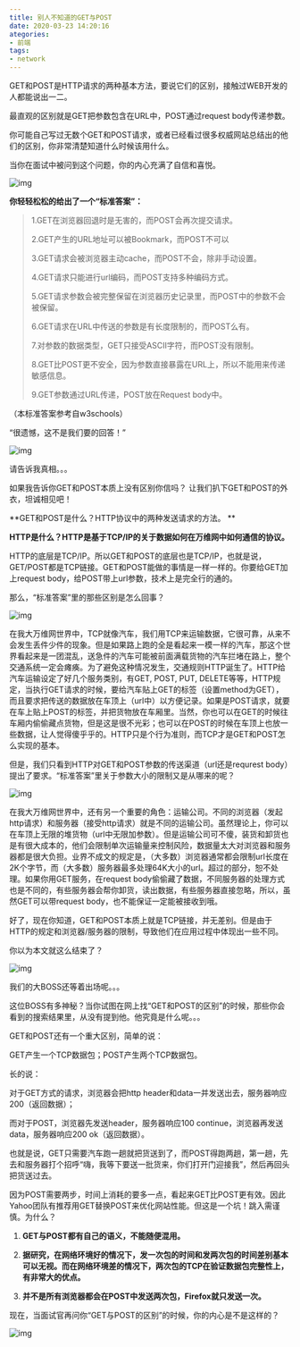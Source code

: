 ```yaml
---
title: 别人不知道的GET与POST
date: 2020-03-23 14:20:16
ategories:
- 前端
tags:
- network
---
```


GET和POST是HTTP请求的两种基本方法，要说它们的区别，接触过WEB开发的人都能说出一二。

最直观的区别就是GET把参数包含在URL中，POST通过request body传递参数。

你可能自己写过无数个GET和POST请求，或者已经看过很多权威网站总结出的他们的区别，你非常清楚知道什么时候该用什么。

当你在面试中被问到这个问题，你的内心充满了自信和喜悦。

![img](https://mmbiz.qpic.cn/mmbiz_png/LGh7bn8KbYBnnj5WQcYwarSGpvM4v4oZH4QnLMlGPlcUZhvvVdx3vw0pcGU28001u1C7AHObqMhnELdkWibib3KA/640?wx_fmt=png&tp=webp&wxfrom=5&wx_lazy=1&wx_co=1)

**你轻轻松松的给出了一个“标准答案”：**

> 1.GET在浏览器回退时是无害的，而POST会再次提交请求。
>
> 2.GET产生的URL地址可以被Bookmark，而POST不可以
>
> 3.GET请求会被浏览器主动cache，而POST不会，除非手动设置。
>
> 4.GET请求只能进行url编码，而POST支持多种编码方式。
>
> 5.GET请求参数会被完整保留在浏览器历史记录里，而POST中的参数不会被保留。
>
> 6.GET请求在URL中传送的参数是有长度限制的，而POST么有。
>
> 7.对参数的数据类型，GET只接受ASCII字符，而POST没有限制。
>
> 8.GET比POST更不安全，因为参数直接暴露在URL上，所以不能用来传递敏感信息。
>
> 9.GET参数通过URL传递，POST放在Request body中。



（本标准答案参考自w3schools）

“很遗憾，这不是我们要的回答！”

![img](https://mmbiz.qpic.cn/mmbiz_png/LGh7bn8KbYBnnj5WQcYwarSGpvM4v4oZib3NibVsO7SLGW5sLMBIkVic64gU7UO5dBjog9S0iaXarERYdrrm278Ruw/640?wx_fmt=png&tp=webp&wxfrom=5&wx_lazy=1&wx_co=1)

请告诉我真相。。。

如果我告诉你GET和POST本质上没有区别你信吗？ 
让我们扒下GET和POST的外衣，坦诚相见吧！

**GET和POST是什么？HTTP协议中的两种发送请求的方法。
**

**HTTP是什么？HTTP是基于TCP/IP的关于数据如何在万维网中如何通信的协议。**

HTTP的底层是TCP/IP。所以GET和POST的底层也是TCP/IP，也就是说，GET/POST都是TCP链接。GET和POST能做的事情是一样一样的。你要给GET加上request body，给POST带上url参数，技术上是完全行的通的。 

那么，“标准答案”里的那些区别是怎么回事？

![img](https://mmbiz.qpic.cn/mmbiz_png/LGh7bn8KbYBnnj5WQcYwarSGpvM4v4oZAqE6gCs3kLbT9SqibMjzGJYclSW8mDA3ibWGv9ylEnicrdKAx6pYYl6Pw/640?wx_fmt=png&tp=webp&wxfrom=5&wx_lazy=1&wx_co=1)

在我大万维网世界中，TCP就像汽车，我们用TCP来运输数据，它很可靠，从来不会发生丢件少件的现象。但是如果路上跑的全是看起来一模一样的汽车，那这个世界看起来是一团混乱，送急件的汽车可能被前面满载货物的汽车拦堵在路上，整个交通系统一定会瘫痪。为了避免这种情况发生，交通规则HTTP诞生了。HTTP给汽车运输设定了好几个服务类别，有GET, POST, PUT, DELETE等等，HTTP规定，当执行GET请求的时候，要给汽车贴上GET的标签（设置method为GET），而且要求把传送的数据放在车顶上（url中）以方便记录。如果是POST请求，就要在车上贴上POST的标签，并把货物放在车厢里。当然，你也可以在GET的时候往车厢内偷偷藏点货物，但是这是很不光彩；也可以在POST的时候在车顶上也放一些数据，让人觉得傻乎乎的。HTTP只是个行为准则，而TCP才是GET和POST怎么实现的基本。

但是，我们只看到HTTP对GET和POST参数的传送渠道（url还是requrest body）提出了要求。“标准答案”里关于参数大小的限制又是从哪来的呢？

![img](https://mmbiz.qpic.cn/mmbiz_png/LGh7bn8KbYBnnj5WQcYwarSGpvM4v4oZfZh2JVrI0ekk5KiaXsBA18qmqMGkQIaMiaqDvYormRJhdYBZ4BeQ3ibRg/640?wx_fmt=png&tp=webp&wxfrom=5&wx_lazy=1&wx_co=1)

在我大万维网世界中，还有另一个重要的角色：运输公司。不同的浏览器（发起http请求）和服务器（接受http请求）就是不同的运输公司。虽然理论上，你可以在车顶上无限的堆货物（url中无限加参数）。但是运输公司可不傻，装货和卸货也是有很大成本的，他们会限制单次运输量来控制风险，数据量太大对浏览器和服务器都是很大负担。业界不成文的规定是，（大多数）浏览器通常都会限制url长度在2K个字节，而（大多数）服务器最多处理64K大小的url。超过的部分，恕不处理。如果你用GET服务，在request body偷偷藏了数据，不同服务器的处理方式也是不同的，有些服务器会帮你卸货，读出数据，有些服务器直接忽略，所以，虽然GET可以带request body，也不能保证一定能被接收到哦。

好了，现在你知道，GET和POST本质上就是TCP链接，并无差别。但是由于HTTP的规定和浏览器/服务器的限制，导致他们在应用过程中体现出一些不同。 

你以为本文就这么结束了？

![img](https://mmbiz.qpic.cn/mmbiz_png/LGh7bn8KbYBnnj5WQcYwarSGpvM4v4oZ1wJsyAsEB6NR1Q7icf28IqDIoePlD6ZTqspMmrk9PbUmBic2j6UXFQNw/640?wx_fmt=png&tp=webp&wxfrom=5&wx_lazy=1&wx_co=1)

我们的大BOSS还等着出场呢。。。

这位BOSS有多神秘？当你试图在网上找“GET和POST的区别”的时候，那些你会看到的搜索结果里，从没有提到他。他究竟是什么呢。。。

GET和POST还有一个重大区别，简单的说：

GET产生一个TCP数据包；POST产生两个TCP数据包。

长的说：

对于GET方式的请求，浏览器会把http header和data一并发送出去，服务器响应200（返回数据）；

而对于POST，浏览器先发送header，服务器响应100 continue，浏览器再发送data，服务器响应200 ok（返回数据）。

也就是说，GET只需要汽车跑一趟就把货送到了，而POST得跑两趟，第一趟，先去和服务器打个招呼“嗨，我等下要送一批货来，你们打开门迎接我”，然后再回头把货送过去。

因为POST需要两步，时间上消耗的要多一点，看起来GET比POST更有效。因此Yahoo团队有推荐用GET替换POST来优化网站性能。但这是一个坑！跳入需谨慎。为什么？

1. **GET与POST都有自己的语义，不能随便混用。**

2. **据研究，在网络环境好的情况下，发一次包的时间和发两次包的时间差别基本可以无视。而在网络环境差的情况下，两次包的TCP在验证数据包完整性上，有非常大的优点。**

3. **并不是所有浏览器都会在POST中发送两次包，Firefox就只发送一次。**

现在，当面试官再问你“GET与POST的区别”的时候，你的内心是不是这样的？

![img](https://mmbiz.qpic.cn/mmbiz_png/LGh7bn8KbYBnnj5WQcYwarSGpvM4v4oZG6b0yiaMQVZ9MXesAUcN2L5TROhGXEMHibETKeicv2icwSRR00JiatAaMkQ/640?wx_fmt=png&tp=webp&wxfrom=5&wx_lazy=1&wx_co=1)